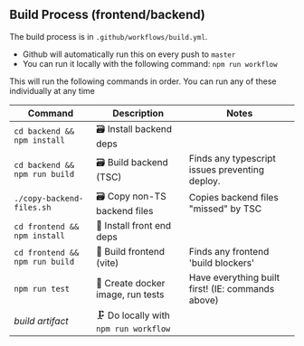 
## Build Process (frontend/backend)

The build process is in `.github/workflows/build.yml`.

- Github will automatically run this on every push to `master`
- You can run it locally with the following command: `npm run workflow`

This will run the following commands in order. You can run any of these individually at any time

| Command                        | Description                           | Notes                                             |
| ------------------------------ | ------------------------------------- | ------------------------------------------------- |
| `cd backend && npm install`    | 🗃️ Install backend deps               |                                                   |
| `cd backend && npm run build`  | 🗃️ Build backend (TSC)                | Finds any typescript issues preventing deploy.    |
| `./copy-backend-files.sh`      | 🗃️ Copy non-TS backend files          | Copies backend files "missed" by TSC              |
| `cd frontend && npm install`   | 💄 Install front end deps             |                                                   |
| `cd frontend && npm run build` | 💄 Build frontend (vite)              | Finds any frontend 'build blockers'               |
| `npm run test`                 | 🧪 Create docker image, run tests     | Have everything built first! (IE: commands above) |
| _build artifact_               | 🗜️ Do locally with `npm run workflow` |                                                   |
